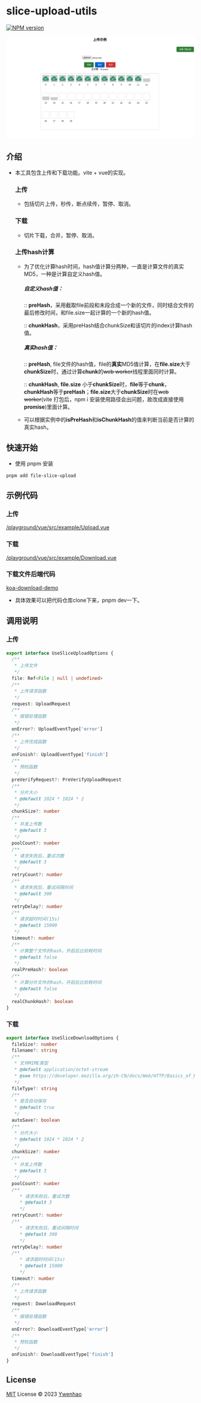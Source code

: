 # slice-upload-utils

[![NPM version](https://img.shields.io/npm/v/slice-upload-utils?color=a1b858&label=)](https://www.npmjs.com/package/slice-upload-utils)


<p align="center">
  <img src="./des.png" />
</p>

## 介绍

* 本工具包含上传和下载功能。vite + vue的实现。


  ### 上传

  - 包括切片上传，秒传，断点续传，暂停、取消。

  ### 下载

  - 切片下载，合并，暂停、取消。

  ### 上传hash计算

  - 为了优化计算hash时间，hash值计算分两种，一直是计算文件的真实MD5，一种是计算自定义hash值。

    ##### 自定义hash值：

     :: **preHash**，采用截取file前段和末段合成一个新的文件，同时结合文件的最后修改时间，和file.size一起计算的一个新的hash值。

    :: **chunkHash**，采用preHash结合chunkSize和该切片的index计算hash值。

    ##### 真实hash值：

    :: **preHash**, file文件的hash值，file的**真实**MD5值计算，在**file.size**大于**chunkSize**时，通过计算**chunk**的~~web worker~~线程里面同时计算。

    :: **chunkHash**, **file.size** 小于**chunkSize**时，**file**等于**chunk**，**chunkHash**等于**preHash**；**file.size**大于**chunkSize**时在~~web worker~~(vite 打包后，npm i 安装使用路径会出问题，故改成直接使用**promise**)里面计算。

  - 可以根据实例中的**isPreHash**和**isChunkHash**的值来判断当前是否计算的真实hash。


## 快速开始

 * 使用 pnpm 安装

  ```shell
pnpm add file-slice-upload
  ```

 ## 示例代码
### 上传
[/playground/vue/src/example/Upload.vue](./playground/vue/src/example/Upload.vue)
### 下载
[/playground/vue/src/example/Download.vue](./playground/vue/src/example/Download.vue)

### 下载文件后端代码
[koa-download-demo](https://github.com/ywenhao/koa-download-demo)

- 具体效果可以把代码仓库clone下来，pnpm dev一下。

## 调用说明

### 上传
```ts
export interface UseSliceUploadOptions {
  /**
   * 上传文件
   */
  file: Ref<File | null | undefined>
  /**
   * 上传请求函数
   */
  request: UploadRequest
  /**
   * 报错处理函数
   */
  onError?: UploadEventType['error']
  /**
   * 上传完成函数
   */
  onFinish?: UploadEventType['finish']
  /**
   * 预检函数
   */
  preVerifyRequest?: PreVerifyUploadRequest
  /**
   * 分片大小
   * @default 1024 * 1024 * 2
   */
  chunkSize?: number
  /**
   * 并发上传数
   * @default 3
   */
  poolCount?: number
  /**
   * 请求失败后，重试次数
   * @default 3
   */
  retryCount?: number
  /**
   * 请求失败后，重试间隔时间
   * @default 300
   */
  retryDelay?: number
  /**
   * 请求超时时间(15s)
   * @default 15000
   */
  timeout?: number
  /**
   * 计算整个文件的hash，开启后比较耗时间
   * @default false
   */
  realPreHash?: boolean
  /**
   * 计算分片文件的hash，开启后比较耗时间
   * @default false
   */
  realChunkHash?: boolean
}
```

### 下载
```ts
export interface UseSliceDownloadOptions {
  fileSize?: number
  filename?: string
  /**
   * 文件MIME类型
   * @default application/octet-stream
   * @see https://developer.mozilla.org/zh-CN/docs/Web/HTTP/Basics_of_HTTP/MIME_types/Common_types
   */
  fileType?: string
  /**
   * 是否自动保存
   * @default true
   */
  autoSave?: boolean
  /**
   * 分片大小
   * @default 1024 * 1024 * 2
   */
  chunkSize?: number
  /**
   * 并发上传数
   * @default 3
   */
  poolCount?: number
  /**
     * 请求失败后，重试次数
     * @default 3
     */
  retryCount?: number
  /**
     * 请求失败后，重试间隔时间
     * @default 300
     */
  retryDelay?: number
  /**
     * 请求超时时间(15s)
     * @default 15000
     */
  timeout?: number
  /**
   * 上传请求函数
   */
  request: DownloadRequest
  /**
   * 报错处理函数
   */
  onError?: DownloadEventType['error']
  /**
   * 预检函数
   */
  onFinish?: DownloadEventType['finish']
}
```

## License

[MIT](./LICENSE) License © 2023 [Ywenhao](https://github.com/ywenhao)